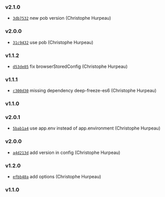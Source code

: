 ### v2.1.0

- [`3db7532`](https://github.com/alpjs/alp-config/commit/3db7532f26f4b865bcb803701a88e00f7734eb01) new pob version (Christophe Hurpeau)

### v2.0.0

- [`31c9432`](https://github.com/alpjs/alp-config/commit/31c9432046eb10fa6437e7fc86fbd95a3becd331) use pob (Christophe Hurpeau)

### v1.1.2

- [`d53de85`](https://github.com/alpjs/alp-config/commit/d53de85681a276e9aefcb2556bc0bb9d0dbd2322) fix browserStoredConfig (Christophe Hurpeau)


### v1.1.1

- [`c300d30`](https://github.com/alpjs/alp-config/commit/c300d30fff793e32faf39911224f023ac5830f2e) missing dependency deep-freeze-es6 (Christophe Hurpeau)

### v1.1.0



### v2.0.1

- [`5bab1a4`](https://github.com/alpjs/auk-config/commit/5bab1a494d50cc046feea7b79899ea773f6807e9) use app.env instead of app.environment (Christophe Hurpeau)

### v2.0.0

- [`a4d213d`](https://github.com/alpjs/auk-config/commit/a4d213de6b8efeb96445febee2cec1cec859a5c9) add version in config (Christophe Hurpeau)

### v1.2.0

- [`efbb48a`](https://github.com/alpjs/auk-config/commit/efbb48a195b181be2f6782adfbb900fee0f0b50c) add options (Christophe Hurpeau)

### v1.1.0



